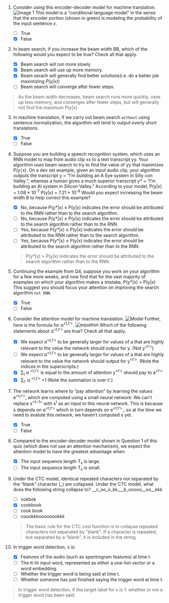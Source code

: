 1. Consider using this encoder-decoder model for machine translation.
![Image 1](img/1.png)
This model is a “conditional language model” in the sense that the encoder portion (shown in green) is modeling the probability of the input sentence *x*.

    - [ ] True
    - [x] False

2. In beam search, if you increase the beam width BB, which of the following would you expect to be true? Check all that apply.
    - [x] Beam search will run more slowly
    - [x] Beam search will use up more memory.
    - [x] Beam serach will generally find better solutions(i.e. do a better job maximizing *P(y|x)*)
    - [ ] Beam search will converge after fewer steps.
          
> As the beam width decreases, beam search runs more quickly, uses up less memory, and converges after fewer steps, but will generally not find the maximum P(y|x).

3. In machine translation, if we carry out beam search `without` using sentence normalization, the algorithm will tend to output overly short translations.

    - [x] True
    - [ ] False

4. Suppose you are building a speech recognition system, which uses an RNN model to map from audio clip xx to a text transcript yy. Your algorithm uses beam search to try to find the value of yy that maximizes P(y∣x). 
On a dev set example, given an input audio clip, your algorithm outputs the transcript 
y = “I’m building an A Eye system in Silly con Valley.”, whereas a human gives a much superior transcript 
y\* = “I’m building an AI system in Silicon Valley.”
According to your model,
P(y|x) = 1.09 * 10<sup>-7</sup>
P(y|x) = 7.21 * 10<sup>-8</sup>
Would you expect increasing the beam width B to help correct this example?



    - [x] No, because P(y\*|x) ≤ P(y|x) indicates the error should be attributed to the RNN rather than to the search algorithm.
    - [ ] No, because P(y\*|x) ≤ P(y|x) indicates the error should be attributed to the search algorithm rather than to the RNN.
    - [ ] Yes, because P(y\*|x) ≤ P(y|x) indicates the error should be attributed to the RNN rather than to the search algorithm.
    - [ ] Yes, because  P(y\*|x) ≤ P(y|x) indicates the error should be attributed to the search algorithm rather than to the RNN.
      
    >  P(y\*|x) > P(y|x) indicates the error should be attributed to the search algorithm rather than to the RNN.

5. Continuing the example from Q4, suppose you work on your algorithm for a few more weeks, and now find that for the vast majority of examples on which your algorithm makes a mistake, P(y\*|x) > P(y|x) This suggest you should focus your attention on improving the search algorithm `not RNN`.

    - [x] True
    - [ ] False

6. Consider the attention model for machine translation.
![Model](img/6_1.png)
Further, here is the formula for α<sup><t,t’></sup>.
![equation](img/6_2.png)
Which of the following statements about α<sup><t,t’></sup> are true? Check all that apply.

    - [x] We expect  α<sup><t,t’></sup> to be generally larger for values of a<t> that are highly relevant to the value the network should output for y<t>. (Not  y<sup><t’></sup>)
    - [ ] We expect  α<sup><t,t’></sup> to be generally larger for values of a<sup><t></sup> that are highly relevant to the value the network should output for y<sup><t’></sup>. (Note the indices in the superscripts.)
    - [x] ∑<sub>t</sub> α<sup> <t,t’></sup> is equal to the amount of attention y<sup><t’></sup> should pay to a<sup><t’></sup>
    - [x] ∑<sub>t'</sub> α<sup> <t,t’></sup> =1 (Note the summation is over t'.)
    
7. The network learns where to “pay attention” by learning the values e<sup><t,t’></sup>, which are computed using a small neural network: We can't replace s<sup><t−1></sup> with s<sup>t</sup> as an input to this neural network. This is because s<sup><t></sup> depends on α<sup><t,t’></sup> which in turn depends on e<sup><t,t’></sup> ; so at the time we need to evalute this network, we haven’t computed s<sup><t></sup> yet.
    
    - [x] True
    - [ ] False

8. Compared to the encoder-decoder model shown in Question 1 of this quiz (which does not use an attention mechanism), we expect the attention model to have the greatest advantage when:

    - [x] The input sequence length T<sub>x</sub> is large.
    - [ ] The input sequence length T<sub>x</sub> is small.

9. Under the CTC model, identical repeated characters not separated by the “blank” character (_) are collapsed. Under the CTC model, what does the following string collapse to?
__c_oo_o_kk___b_ooooo__oo__kkk

    - [ ] cokbok
    - [x] cookbook
    - [ ] cook book
    - [ ] coookkboooooookkk

    > The basic rule for the CTC cost function is to collapse repeated characters not separated by "blank". If a character is repeated, but separated by a “blank”, it is included in the string.
    
10. In trigger word detection, x<sup><t></sup> is:

    - [x] Features of the audio (such as spectrogram features) at time t.
    - [ ] The tt-th input word, represented as either a one-hot vector or a word embedding.
    - [ ] Whether the trigger word is being said at time t.
    - [ ] Whether someone has just finished saying the trigger word at time t.

> In trigger word detection, if the target label for x<sup><t></sup> is 1: whether or not a trigger word has been said.
